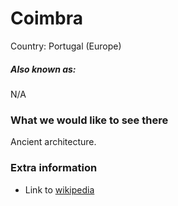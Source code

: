 # Coimbra

Country: Portugal (Europe)

##### Also known as:

N/A

### What we would like to see there

Ancient architecture.

### Extra information

- Link to [wikipedia](https://en.wikipedia.org/wiki/Coimbra)
